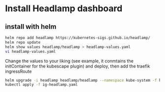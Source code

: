 # Install Headlamp dashboard

## install with helm

```bash
helm repo add headlamp https://kubernetes-sigs.github.io/headlamp/
helm repo update
helm show values headlamp/headlamp > headlamp-values.yaml
vi headlamp-values.yaml
```

Change the values to your liking (see example, it conmtains the initContainer for the kubescape plugin) and deploy, then add the traefik ingressRoute

```bash
helm upgrade -i headlamp headlamp/headlamp --namespace kube-system -f headlamp-values.yaml
kubectl apply -f ig-headlamp.yaml
```
